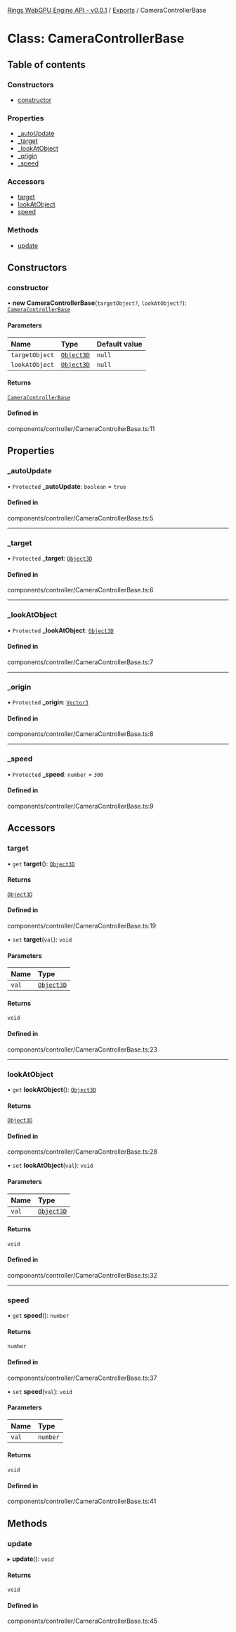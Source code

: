 [Rings WebGPU Engine API - v0.0.1](../README.md) / [Exports](../modules.md) / CameraControllerBase

# Class: CameraControllerBase

## Table of contents

### Constructors

- [constructor](CameraControllerBase.md#constructor)

### Properties

- [\_autoUpdate](CameraControllerBase.md#_autoupdate)
- [\_target](CameraControllerBase.md#_target)
- [\_lookAtObject](CameraControllerBase.md#_lookatobject)
- [\_origin](CameraControllerBase.md#_origin)
- [\_speed](CameraControllerBase.md#_speed)

### Accessors

- [target](CameraControllerBase.md#target)
- [lookAtObject](CameraControllerBase.md#lookatobject)
- [speed](CameraControllerBase.md#speed)

### Methods

- [update](CameraControllerBase.md#update)

## Constructors

### constructor

• **new CameraControllerBase**(`targetObject?`, `lookAtObject?`): [`CameraControllerBase`](CameraControllerBase.md)

#### Parameters

| Name | Type | Default value |
| :------ | :------ | :------ |
| `targetObject` | [`Object3D`](Object3D.md) | `null` |
| `lookAtObject` | [`Object3D`](Object3D.md) | `null` |

#### Returns

[`CameraControllerBase`](CameraControllerBase.md)

#### Defined in

components/controller/CameraControllerBase.ts:11

## Properties

### \_autoUpdate

• `Protected` **\_autoUpdate**: `boolean` = `true`

#### Defined in

components/controller/CameraControllerBase.ts:5

___

### \_target

• `Protected` **\_target**: [`Object3D`](Object3D.md)

#### Defined in

components/controller/CameraControllerBase.ts:6

___

### \_lookAtObject

• `Protected` **\_lookAtObject**: [`Object3D`](Object3D.md)

#### Defined in

components/controller/CameraControllerBase.ts:7

___

### \_origin

• `Protected` **\_origin**: [`Vector3`](Vector3.md)

#### Defined in

components/controller/CameraControllerBase.ts:8

___

### \_speed

• `Protected` **\_speed**: `number` = `300`

#### Defined in

components/controller/CameraControllerBase.ts:9

## Accessors

### target

• `get` **target**(): [`Object3D`](Object3D.md)

#### Returns

[`Object3D`](Object3D.md)

#### Defined in

components/controller/CameraControllerBase.ts:19

• `set` **target**(`val`): `void`

#### Parameters

| Name | Type |
| :------ | :------ |
| `val` | [`Object3D`](Object3D.md) |

#### Returns

`void`

#### Defined in

components/controller/CameraControllerBase.ts:23

___

### lookAtObject

• `get` **lookAtObject**(): [`Object3D`](Object3D.md)

#### Returns

[`Object3D`](Object3D.md)

#### Defined in

components/controller/CameraControllerBase.ts:28

• `set` **lookAtObject**(`val`): `void`

#### Parameters

| Name | Type |
| :------ | :------ |
| `val` | [`Object3D`](Object3D.md) |

#### Returns

`void`

#### Defined in

components/controller/CameraControllerBase.ts:32

___

### speed

• `get` **speed**(): `number`

#### Returns

`number`

#### Defined in

components/controller/CameraControllerBase.ts:37

• `set` **speed**(`val`): `void`

#### Parameters

| Name | Type |
| :------ | :------ |
| `val` | `number` |

#### Returns

`void`

#### Defined in

components/controller/CameraControllerBase.ts:41

## Methods

### update

▸ **update**(): `void`

#### Returns

`void`

#### Defined in

components/controller/CameraControllerBase.ts:45
